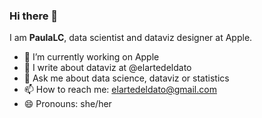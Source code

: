### Hi there 👋

I am **PaulaLC**, data scientist and dataviz designer at Apple.

- 🔭 I’m currently working on Apple
- 👯 I write about dataviz at @elartedeldato
- 💬 Ask me about data science, dataviz or statistics
- 📫 How to reach me: elartedeldato@gmail.com
- 😄 Pronouns: she/her
